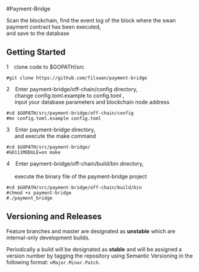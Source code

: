 #Payment-Bridge

Scan the blockchain, find the event log of the block where the swan payment contract has been executed,  <br>
and save to the database

## Getting Started

1 &ensp;  clone code to $GOPATH/src
```console
#git clone https://github.com/filswan/payment-bridge
```

2 &ensp;  Enter payment-bridge/off-chain/config directory, <br>
&ensp;  &ensp;     change config.toml.example to config.toml , <br>
&ensp;  &ensp; input your database parameters and blockchain node address
```console
#cd $GOPATH/src/payment-bridge/off-chain/config
#mv config.toml.example config.toml
```

3 &ensp;  Enter payment-bridge directory, <br>
&ensp;  &ensp; and execute the make command 
```console
#cd $GOPATH/src/payment-bridge/
#GO111MODULE=on make
```

4 &ensp;  Enter payment-bridge/off-chain/build/bin directory, <br>  
&ensp;  &ensp;  execute the binary file of the payment-bridge project
```console
#cd $GOPATH/src/payment-bridge/off-chain/build/bin
#chmod +x payment-bridge
#./payment_bridge
```

## Versioning and Releases

Feature branches and master are designated as **unstable** which are internal-only development builds.

Periodically a build will be designated as **stable** and will be assigned a version number by tagging the repository
using Semantic Versioning in the following format: `vMajor.Minor.Patch`.